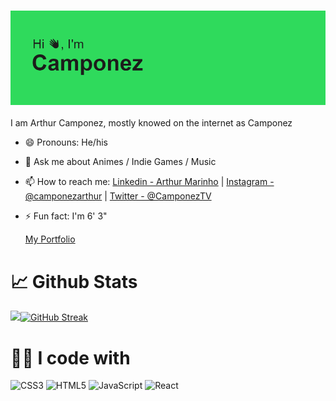 ### <img src="header.png">  

I am Arthur Camponez, mostly knowed on the internet as Camponez


- 😄 Pronouns: He/his
- 💬 Ask me about Animes / Indie Games / Music
- 📫 How to reach me: [Linkedin - Arthur Marinho](https://www.linkedin.com/in/arthur-marinho-36246a1b7/) | [Instagram - @camponezarthur](https://www.instagram.com/camponezarthur) | [Twitter - @CamponezTV](https://twitter.com/CamponezTV)
- ⚡ Fun fact: I'm 6' 3"

  [My Portfolio](https://my-portfolio-six-kappa-14.vercel.app)

# 📈 Github Stats

<img src="https://github-readme-stats.vercel.app/api?username=CamponezTV&&show_icons=true&title_color=35FF69&icon_color=35FF69&text_color=35FF69&bg_color=151515">[![GitHub Streak](https://github-readme-streak-stats.herokuapp.com?user=CamponezTV&theme=dark&date_format=M%20j%5B%2C%20Y%5D&ring=35FF69&fire=35FF69&currStreakLabel=35FF69)](https://git.io/streak-stats)

# 👨‍💻 I code with

![CSS3](https://img.shields.io/badge/css3-%231572B6.svg?style=for-the-badge&logo=css3&logoColor=white)
![HTML5](https://img.shields.io/badge/html5-%23E34F26.svg?style=for-the-badge&logo=html5&logoColor=white)
![JavaScript](https://img.shields.io/badge/javascript-%23323330.svg?style=for-the-badge&logo=javascript&logoColor=%23F7DF1E)
![React](https://img.shields.io/badge/react-%2320232a.svg?style=for-the-badge&logo=react&logoColor=%2361DAFB)
